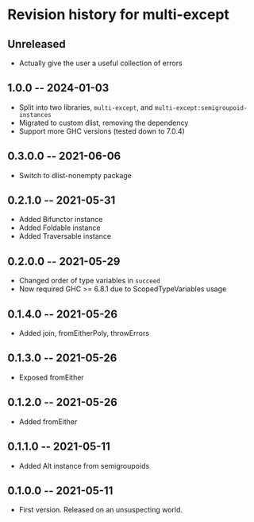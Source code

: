 # Revision history for multi-except

## Unreleased

* Actually give the user a useful collection of errors

## 1.0.0 -- 2024-01-03

* Split into two libraries, `multi-except`, and `multi-except:semigroupoid-instances`
* Migrated to custom dlist, removing the dependency
* Support more GHC versions (tested down to 7.0.4)

## 0.3.0.0 -- 2021-06-06

* Switch to dlist-nonempty package

## 0.2.1.0 -- 2021-05-31

* Added Bifunctor instance
* Added Foldable instance
* Added Traversable instance

## 0.2.0.0 -- 2021-05-29

* Changed order of type variables in `succeed`
* Now required GHC >= 6.8.1 due to ScopedTypeVariables usage

## 0.1.4.0 -- 2021-05-26

* Added join, fromEitherPoly, throwErrors

## 0.1.3.0 -- 2021-05-26

* Exposed fromEither

## 0.1.2.0 -- 2021-05-26

* Added fromEither

## 0.1.1.0 -- 2021-05-11

* Added Alt instance from semigroupoids

## 0.1.0.0 -- 2021-05-11

* First version. Released on an unsuspecting world.
